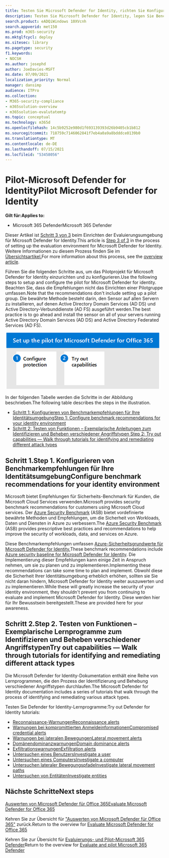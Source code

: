 ```yaml
---
title: Testen Sie Microsoft Defender for Identity, richten Sie Konfigurationsbenchmarks, Standards, Richtlinien und Lernprogramme zum Erkennen und Beheben verschiedener Identitätsbedrohungen wie Reconnaissance, kompromittierte Anmeldeinformationen, laterale Bewegung, Domänendominanz und Exfiltrationswarnungen ein, führen Sie eine Untersuchung von Benutzer-, Computer-, Entitäts- und lateralen Bewegungspfaden durch.
description: Testen Sie Microsoft Defender for Identity, legen Sie Benchmarks fest, nehmen Sie Lernprogramme zu Reconnaissance, kompromittierten Anmeldeinformationen, lateraler Bewegung, Domänendominanz und Exfiltrationswarnungen vor.
search.product: eADQiWindows 10XVcnh
search.appverid: met150
ms.prod: m365-security
ms.mktglfcycl: deploy
ms.sitesec: library
ms.pagetype: security
f1.keywords:
- NOCSH
ms.author: josephd
author: JoeDavies-MSFT
ms.date: 07/09/2021
localization_priority: Normal
manager: dansimp
audience: ITPro
ms.collection:
- M365-security-compliance
- m365solution-overview
- m365solution-evalutatemtp
ms.topic: conceptual
ms.technology: m365d
ms.openlocfilehash: 14c5b9252e980d1f693139393d26b9405cb1b812
ms.sourcegitcommit: 718759c7146062841f7eb4a0a9a8bdddce0139b0
ms.translationtype: MT
ms.contentlocale: de-DE
ms.lasthandoff: 07/15/2021
ms.locfileid: "53458056"
---
```

# <a name="pilot-microsoft-defender-for-identity"></a><span data-ttu-id="d5124-103">Pilot-Microsoft Defender for Identity</span><span class="sxs-lookup"><span data-stu-id="d5124-103">Pilot Microsoft Defender for Identity</span></span>


<span data-ttu-id="d5124-104">**Gilt für:**</span><span class="sxs-lookup"><span data-stu-id="d5124-104">**Applies to:**</span></span>
- <span data-ttu-id="d5124-105">Microsoft 365 Defender</span><span class="sxs-lookup"><span data-stu-id="d5124-105">Microsoft 365 Defender</span></span>

<span data-ttu-id="d5124-106">Dieser Artikel ist [Schritt 3 von 3](eval-defender-identity-overview.md) beim Einrichten der Evaluierungsumgebung für Microsoft Defender for Identity.</span><span class="sxs-lookup"><span data-stu-id="d5124-106">This article is [Step 3 of 3](eval-defender-identity-overview.md) in the process of setting up the evaluation environment for Microsoft Defender for Identity.</span></span> <span data-ttu-id="d5124-107">Weitere Informationen zu diesem Prozess finden Sie im [Übersichtsartikel.](eval-defender-identity-overview.md)</span><span class="sxs-lookup"><span data-stu-id="d5124-107">For more information about this process, see the [overview article](eval-defender-identity-overview.md).</span></span>

<span data-ttu-id="d5124-108">Führen Sie die folgenden Schritte aus, um das Pilotprojekt für Microsoft Defender for Identity einzurichten und zu konfigurieren.</span><span class="sxs-lookup"><span data-stu-id="d5124-108">Use the following steps to setup and configure the pilot for Microsoft Defender for identity.</span></span> <span data-ttu-id="d5124-109">Beachten Sie, dass die Empfehlungen nicht das Einrichten einer Pilotgruppe umfassen.</span><span class="sxs-lookup"><span data-stu-id="d5124-109">Note that the recommendations don't include setting up a pilot group.</span></span> <span data-ttu-id="d5124-110">Die bewährte Methode besteht darin, den Sensor auf allen Servern zu installieren, auf denen Active Directory Domain Services (AD DS) und Active Directory-Verbunddienste (AD FS) ausgeführt werden.</span><span class="sxs-lookup"><span data-stu-id="d5124-110">The best practice is to go ahead and install the sensor on all of your servers running Active Directory Domain Services (AD DS) and Active Directory Federated Services (AD FS).</span></span>

![Schritte zum Hinzufügen von Microsoft Defender for Identity zur Defender-Evaluierungsumgebung](../../media/defender/m365-defender-identity-pilot-steps.png)

<span data-ttu-id="d5124-112">In der folgenden Tabelle werden die Schritte in der Abbildung beschrieben.</span><span class="sxs-lookup"><span data-stu-id="d5124-112">The following table describes the steps in the illustration.</span></span>

- [<span data-ttu-id="d5124-113">Schritt 1: Konfigurieren von Benchmarkempfehlungen für Ihre Identitätsumgebung</span><span class="sxs-lookup"><span data-stu-id="d5124-113">Step 1: Configure benchmark recommendations for your identity environment</span></span>](#step-1-configure-benchmark-recommendations-for-your-identity-environment)
- [<span data-ttu-id="d5124-114">Schritt 2: Testen von Funktionen – Exemplarische Anleitungen zum Identifizieren und Beheben verschiedener Angriffstypen </span><span class="sxs-lookup"><span data-stu-id="d5124-114">Step 2: Try out capabilities — Walk through tutorials for identifying and remediating different attack types </span></span>](#step-2-try-out-capabilities--walk-through-tutorials-for-identifying-and-remediating-different-attack-types)

## <a name="step-1-configure-benchmark-recommendations-for-your-identity-environment"></a><span data-ttu-id="d5124-115">Schritt 1.</span><span class="sxs-lookup"><span data-stu-id="d5124-115">Step 1.</span></span> <span data-ttu-id="d5124-116">Konfigurieren von Benchmarkempfehlungen für Ihre Identitätsumgebung</span><span class="sxs-lookup"><span data-stu-id="d5124-116">Configure benchmark recommendations for your identity environment</span></span>

<span data-ttu-id="d5124-117">Microsoft bietet Empfehlungen für Sicherheits-Benchmark für Kunden, die Microsoft Cloud Services verwenden.</span><span class="sxs-lookup"><span data-stu-id="d5124-117">Microsoft provides security benchmark recommendations for customers using Microsoft Cloud services.</span></span> <span data-ttu-id="d5124-118">Der [Azure Security Benchmark](/security/benchmark/azure/overview) (ASB) bietet vordefinierte bewährte Methoden und Empfehlungen, um die Sicherheit von Workloads, Daten und Diensten in Azure zu verbessern.</span><span class="sxs-lookup"><span data-stu-id="d5124-118">The [Azure Security Benchmark](/security/benchmark/azure/overview) (ASB) provides prescriptive best practices and recommendations to help improve the security of workloads, data, and services on Azure.</span></span>

<span data-ttu-id="d5124-119">Diese Benchmarkempfehlungen umfassen [Azure-Sicherheitsgrundwerte für Microsoft Defender for Identity.](/security/benchmark/azure/baselines/defender-for-identity-security-baseline)</span><span class="sxs-lookup"><span data-stu-id="d5124-119">These benchmark recommendations include [Azure security baseline for Microsoft Defender for Identity](/security/benchmark/azure/baselines/defender-for-identity-security-baseline).</span></span> <span data-ttu-id="d5124-120">Die Implementierung dieser Empfehlungen kann einige Zeit in Anspruch nehmen, um sie zu planen und zu implementieren.</span><span class="sxs-lookup"><span data-stu-id="d5124-120">Implementing these recommendations can take some time to plan and implement.</span></span> <span data-ttu-id="d5124-121">Obwohl diese die Sicherheit Ihrer Identitätsumgebung erheblich erhöhen, sollten sie Sie nicht daran hindern, Microsoft Defender for Identity weiter auszuwerten und zu implementieren.</span><span class="sxs-lookup"><span data-stu-id="d5124-121">While these will greatly increase the security of your identity environment, they shouldn't prevent you from continuing to evaluate and implement Microsoft Defender for Identity.</span></span> <span data-ttu-id="d5124-122">Diese werden hier für Ihr Bewusstsein bereitgestellt.</span><span class="sxs-lookup"><span data-stu-id="d5124-122">These are provided here for your awareness.</span></span>

## <a name="step-2-try-out-capabilities--walk-through-tutorials-for-identifying-and-remediating-different-attack-types"></a><span data-ttu-id="d5124-123">Schritt 2.</span><span class="sxs-lookup"><span data-stu-id="d5124-123">Step 2.</span></span> <span data-ttu-id="d5124-124">Testen von Funktionen – Exemplarische Lernprogramme zum Identifizieren und Beheben verschiedener Angriffstypen</span><span class="sxs-lookup"><span data-stu-id="d5124-124">Try out capabilities — Walk through tutorials for identifying and remediating different attack types</span></span>

<span data-ttu-id="d5124-125">Die Microsoft Defender for Identity-Dokumentation enthält eine Reihe von Lernprogrammen, die den Prozess der Identifizierung und Behebung verschiedener Angriffstypen durchlaufen.</span><span class="sxs-lookup"><span data-stu-id="d5124-125">The Microsoft Defender for Identity documentation includes a series of tutorials that walk through the process of identifying and remediating various attack types.</span></span>

<span data-ttu-id="d5124-126">Testen Sie Defender for Identity-Lernprogramme:</span><span class="sxs-lookup"><span data-stu-id="d5124-126">Try out Defender for Identity tutorials:</span></span>
- [<span data-ttu-id="d5124-127">Reconnaissance-Warnungen</span><span class="sxs-lookup"><span data-stu-id="d5124-127">Reconnaissance alerts</span></span>](/defender-for-identity/reconnaissance-alerts)
- [<span data-ttu-id="d5124-128">Warnungen bei kompromittierten Anmeldeinformationen</span><span class="sxs-lookup"><span data-stu-id="d5124-128">Compromised credential alerts</span></span>](/defender-for-identity/compromised-credentials-alerts)
- [<span data-ttu-id="d5124-129">Warnungen bei lateralen Bewegungen</span><span class="sxs-lookup"><span data-stu-id="d5124-129">Lateral movement alerts</span></span>](/defender-for-identity/lateral-movement-alerts)
- [<span data-ttu-id="d5124-130">Domänendominanzwarnungen</span><span class="sxs-lookup"><span data-stu-id="d5124-130">Domain dominance alerts</span></span>](/defender-for-identity/domain-dominance-alerts)
- [<span data-ttu-id="d5124-131">Exfiltrationswarnungen</span><span class="sxs-lookup"><span data-stu-id="d5124-131">Exfiltration alerts</span></span>](/defender-for-identity/exfiltration-alerts)
- [<span data-ttu-id="d5124-132">Untersuchen eines Benutzers</span><span class="sxs-lookup"><span data-stu-id="d5124-132">Investigate a user</span></span>](/defender-for-identity/investigate-a-user)
- [<span data-ttu-id="d5124-133">Untersuchen eines Computers</span><span class="sxs-lookup"><span data-stu-id="d5124-133">Investigate a computer</span></span>](/defender-for-identity/investigate-a-computer)
- [<span data-ttu-id="d5124-134">Untersuchen lateraler Bewegungspfade</span><span class="sxs-lookup"><span data-stu-id="d5124-134">Investigate lateral movement paths</span></span>](/defender-for-identity/investigate-lateral-movement-path)
- [<span data-ttu-id="d5124-135">Untersuchen von Entitäten</span><span class="sxs-lookup"><span data-stu-id="d5124-135">Investigate entities</span></span>](/defender-for-identity/investigate-entity)

## <a name="next-steps"></a><span data-ttu-id="d5124-136">Nächste Schritte</span><span class="sxs-lookup"><span data-stu-id="d5124-136">Next steps</span></span>

[<span data-ttu-id="d5124-137">Auswerten von Microsoft Defender für Office 365</span><span class="sxs-lookup"><span data-stu-id="d5124-137">Evaluate Microsoft Defender for Office 365</span></span>](eval-defender-office-365-overview.md)

<span data-ttu-id="d5124-138">Kehren Sie zur Übersicht für ["Auswerten von Microsoft Defender für Office 365"](eval-defender-office-365-overview.md) zurück.</span><span class="sxs-lookup"><span data-stu-id="d5124-138">Return to the overview for [Evaluate Microsoft Defender for Office 365](eval-defender-office-365-overview.md)</span></span>

<span data-ttu-id="d5124-139">Kehren Sie zur Übersicht für [Evaluierungs- und Pilot-Microsoft 365 Defender](eval-overview.md)</span><span class="sxs-lookup"><span data-stu-id="d5124-139">Return to the overview for [Evaluate and pilot Microsoft 365 Defender](eval-overview.md)</span></span>